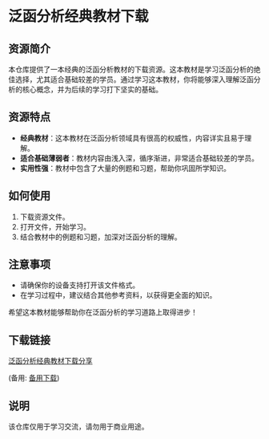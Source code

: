 # 泛函分析经典教材下载

## 资源简介

本仓库提供了一本经典的泛函分析教材的下载资源。这本教材是学习泛函分析的绝佳选择，尤其适合基础较差的学员。通过学习这本教材，你将能够深入理解泛函分析的核心概念，并为后续的学习打下坚实的基础。

## 资源特点

- **经典教材**：这本教材在泛函分析领域具有很高的权威性，内容详实且易于理解。
- **适合基础薄弱者**：教材内容由浅入深，循序渐进，非常适合基础较差的学员。
- **实用性强**：教材中包含了大量的例题和习题，帮助你巩固所学知识。

## 如何使用

1. 下载资源文件。
2. 打开文件，开始学习。
3. 结合教材中的例题和习题，加深对泛函分析的理解。

## 注意事项

- 请确保你的设备支持打开该文件格式。
- 在学习过程中，建议结合其他参考资料，以获得更全面的知识。

希望这本教材能够帮助你在泛函分析的学习道路上取得进步！

## 下载链接
[泛函分析经典教材下载分享](https://pan.quark.cn/s/1059be060cc2) 

(备用: [备用下载](https://pan.baidu.com/s/1SHhNPsUzLAdX-At2_YUzRQ?pwd=1234))

## 说明

该仓库仅用于学习交流，请勿用于商业用途。
